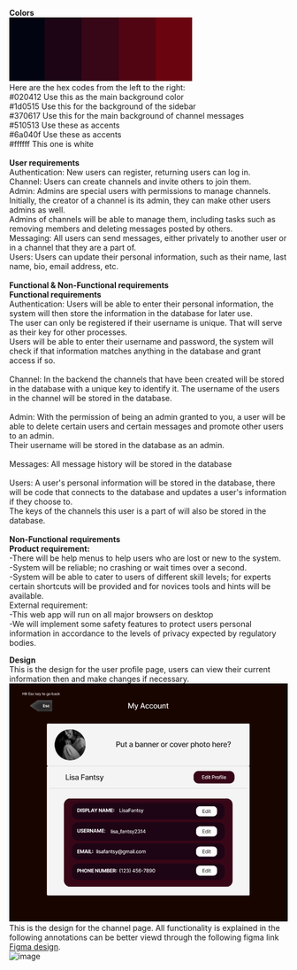 **Colors** <br>
![img_1.png](DesignImages/img_1.png) <br>
Here are the hex codes from the left to the right: <br>
#020412 Use this as the main background color<br>
#1d0515 Use this for the background of the sidebar<br>
#370617 Use this for the main background of channel messages<br>
#510513 Use these as accents<br>
#6a040f Use these as accents<br>
#ffffff This one is white <br>
<br>
**User requirements** <br>
Authentication: New users can register, returning users can log in. <br>
Channel: Users can create channels and invite others to join them. <br>
Admin: Admins are special users with permissions to manage channels. Initially, the creator of a channel is its admin, they can make other users admins as well. <br>
Admins of channels will be able to manage them, including tasks such as removing members and deleting messages posted by others. <br>
Messaging: All users can send messages, either privately to another user or in a channel that they are a part of. <br>
Users: Users can update their personal information, such as their name, last name, bio, email address, etc. <br>
<br>
**Functional & Non-Functional requirements** <br>
**Functional requirements** <br>
Authentication: Users will be able to enter their personal information, the system will then store the information in the database for later use. <br>
The user can only be registered if their username is unique. That will serve as their key for other processes. <br>
Users will be able to enter their username and password, the system will check if that information matches anything in the database and grant access if so. <br>
<br>
Channel: In the backend the channels that have been created will be stored in the database with a unique key to identify it. The username of the users in the channel will be stored in the database. <br>
<br>
Admin: With the permission of being an admin granted to you, a user will be able to delete certain users and certain messages and promote other users to an admin. <br>
Their username will be stored in the database as an admin. <br>
<br>
Messages: All message history will be stored in the database <br>
<br>
Users: A user's personal information will be stored in the database, there will be code that connects to the database and updates a user's information if they choose to. <br>
The keys of the channels this user is a part of will also be stored in the database. <br>
<br>
**Non-Functional requirements** <br>
**Product requirement:** <br>
-There will be help menus to help users who are lost or new to the system. <br>
-System will be reliable; no crashing or wait times over a second. <br>
-System will be able to cater to users of different skill levels; for experts certain shortcuts will be provided and for novices tools and hints will be available. <br>
External requirement: <br>
-This web app will run on all major browsers on desktop <br>
-We will implement some safety features to protect users personal information in accordance to the levels of privacy expected by regulatory bodies. <br>

**Design** <br>
This is the design for the user profile page, users can view their current information then and make changes if necessary.<br> 
![img.png](DesignImages/img.png) <br>
This is the design for the channel page. All functionality is explained in the following annotations can be better viewd through the following figma link [Figma design](https://www.figma.com/file/4kqgvEGAlwl8flLkyg1dJc/Untitled?type=design&node-id=0%3A1&mode=design&t=niq2g2iKaLOAK5XK-1). <br> 
![image](https://github.com/imoudu13/GuildTalk/assets/111312815/fbfbf679-766c-494e-bcab-7a8013cbe986)

